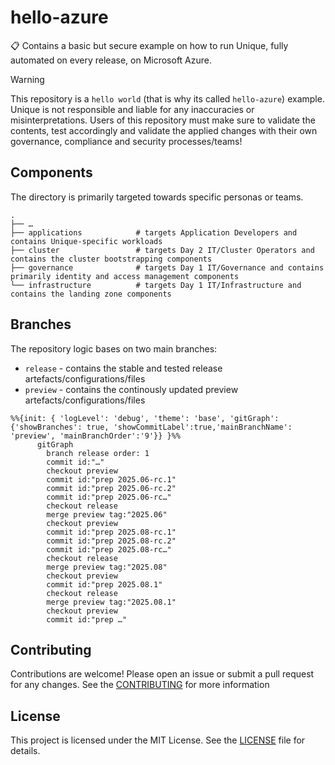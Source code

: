 # hello-azure
📋 Contains a basic but secure example on how to run Unique, fully automated on every release, on Microsoft Azure.

> [!WARNING]  
> This repository is a `hello world` (that is why its called `hello-azure`) example. Unique is not responsible and liable for any inaccuracies or misinterpretations. Users of this repository must make sure to validate the contents, test accordingly and validate the applied changes with their own governance, compliance and security processes/teams!

## Components

The directory is primarily targeted towards specific personas or teams.

```
.
├── …
├── applications            # targets Application Developers and contains Unique-specific workloads
├── cluster                 # targets Day 2 IT/Cluster Operators and contains the cluster bootstrapping components
├── governance              # targets Day 1 IT/Governance and contains primarily identity and access management components
└── infrastructure          # targets Day 1 IT/Infrastructure and contains the landing zone components
```

## Branches

The repository logic bases on two main branches:

- `release` - contains the stable and tested release artefacts/configurations/files
- `preview` - contains the continously updated preview artefacts/configurations/files

```mermaid
%%{init: { 'logLevel': 'debug', 'theme': 'base', 'gitGraph': {'showBranches': true, 'showCommitLabel':true,'mainBranchName': 'preview', 'mainBranchOrder':'9'}} }%%
      gitGraph
        branch release order: 1
        commit id:"…"
        checkout preview
        commit id:"prep 2025.06-rc.1"
        commit id:"prep 2025.06-rc.2"
        commit id:"prep 2025.06-rc…"
        checkout release
        merge preview tag:"2025.06"
        checkout preview
        commit id:"prep 2025.08-rc.1"
        commit id:"prep 2025.08-rc.2"
        commit id:"prep 2025.08-rc…"
        checkout release
        merge preview tag:"2025.08"
        checkout preview
        commit id:"prep 2025.08.1"
        checkout release
        merge preview tag:"2025.08.1"
        checkout preview
        commit id:"prep …"
```

## Contributing
Contributions are welcome! Please open an issue or submit a pull request for any changes.  See the [CONTRIBUTING](CONTRIBUTING) for more information

## License
This project is licensed under the MIT License. See the [LICENSE](LICENSE) file for details.
